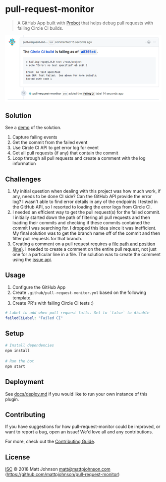 # pull-request-monitor

> A GitHub App built with [Probot](https://github.com/probot/probot) that helps debug pull requests with failing Circle CI builds.

[![](docs/pull-request-monitor-example.png)](https://github.com/mattpjohnson/failing-repo/pull/1)

## Solution
See a [demo](https://github.com/mattpjohnson/failing-repo/pull/1) of the solution.

1. Capture failing events
2. Get the commit from the failed event
3. Use Circle CI API to get error log for event
4. Get all pull requests (if any) that contain the commit
5. Loop through all pull requests and create a comment with the log information

## Challenges

1. My initial question when dealing with this project was how much work, if any, needs to be done CI side? Can the GitHub API provide the error log? I wasn't able to find error details in any of the endpoints I tested in the GitHub API, so I resorted to loading the error logs from Circle CI.
2. I needed an efficient way to get the pull request(s) for the failed commit. I initially started down the path of filtering all pull requests and then loading their commits and checking if these commits contained the commit I was searching for. I dropped this idea since it was inefficient. My final solution was to get the branch name off of the commit and then filter pull requests for that branch.
3. Creating a comment on a pull request requires a [file path and position (line)](https://octokit.github.io/rest.js/#api-PullRequests-createComment). I needed to create a comment on the entire pull request, not just one for a particular line in a file. The solution was to create the comment using the [issue api](https://octokit.github.io/rest.js/#api-Issues-createComment).

## Usage

1. Configure the GitHub App
2. Create `.github/pull-request-monitor.yml` based on the following template.
3. Create PR's with failing Circle CI tests :)

```yml
# Label to add when pull request fails. Set to `false` to disable
failedCiLabel: "Failed CI"
```

## Setup

```sh
# Install dependencies
npm install

# Run the bot
npm start
```

## Deployment

See [docs/deploy.md](docs/deploy.md) if you would like to run your own instance of this plugin.

## Contributing

If you have suggestions for how pull-request-monitor could be improved, or want to report a bug, open an issue! We'd love all and any contributions.

For more, check out the [Contributing Guide](CONTRIBUTING.md).

## License

[ISC](LICENSE) © 2018 Matt Johnson <matt@mattpjohnson.com> (https://github.com/mattpjohnson/pull-request-monitor)
